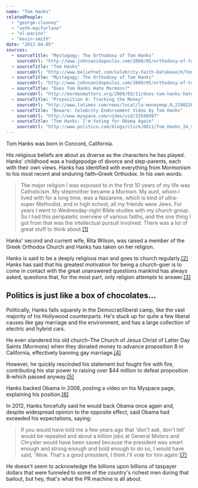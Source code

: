 ```yaml
---
name: "Tom Hanks"
relatedPeople:
  - "george-clooney"
  - "seth-macfarlane"
  - "al-pacino"
  - "kevin-smith"
date: "2012-04-05"
sources:
  - sourceTitle: "Mystagogy: The Orthodoxy of Tom Hanks"
    sourceUrl: "http://www.johnsanidopoulos.com/2009/05/orthodoxy-of-tom-hanks.html"
  - sourceTitle: "Tom Hanks"
    sourceUrl: "http://www.beliefnet.com/Celebrity-Faith-Database/H/Tom-Hanks.aspx"
  - sourceTitle: "Mystagogy: The Orthodoxy of Tom Hanks"
    sourceUrl: "http://www.johnsanidopoulos.com/2009/05/orthodoxy-of-tom-hanks.html"
  - sourceTitle: "Does Tom Hanks Hate Mormons?"
    sourceUrl: "http://mormonmatters.org/2009/03/11/does-tom-hanks-hate-mormons/"
  - sourceTitle: "Proposition 8: Tracking the Money"
    sourceUrl: "http://www.latimes.com/news/local/la-moneymap,0,2198220.htmlstory"
  - sourceTitle: "Beware: Celebrity Endorsement Video by Tom Hanks"
    sourceUrl: "http://www.myspace.com/video/vid/33546997"
  - sourceTitle: "Tom Hanks: I'm Voting for Obama Again"
    sourceUrl: "http://www.politico.com/blogs/click/0611/Tom_Hanks_Im_voting_for_Obama_again.html"
---
```


Tom Hanks was born in Concord, California.

His religious beliefs are about as diverse as the characters he has played. Hanks' childhood was a hodgepodge of divorce and step-parents, each with their own views. Hanks has identified with everything from Mormonism to his most recent and enduring faith–Greek Orthodox. In his own words:

>The major religion I was exposed to in the first 10 years of my life was Catholicism. My stepmother became a Mormon. My aunt, whom I lived with for a long time, was a Nazarene, which is kind of ultra-super Methodist, and in high school, all my friends were Jews. For years I went to Wednesday-night Bible studies with my church group. So I had this peripatetic overview of various faiths, and the one thing I got from that was the intellectual pursuit involved. There was a lot of great stuff to think about.<a class="source-citation" href="http://www.johnsanidopoulos.com/2009/05/orthodoxy-of-tom-hanks.html" title="Mystagogy: The Orthodoxy of Tom Hanks">[1]</a>

Hanks' second and current wife, Rita Wilson, was raised a member of the Greek Orthodox Church and Hanks has taken on her religion.

Hanks is said to be a deeply religious man and goes to church regularly.<a class="source-citation" href="http://www.beliefnet.com/Celebrity-Faith-Database/H/Tom-Hanks.aspx" title="Tom Hanks">[2]</a> Hanks has said that his greatest motivation for being a church-goer is to come in contact with the great unanswered questions mankind has always asked, questions that, for the most part, only religion attempts to answer.<a class="source-citation" href="http://www.johnsanidopoulos.com/2009/05/orthodoxy-of-tom-hanks.html" title="Mystagogy: The Orthodoxy of Tom Hanks">[3]</a>

## Politics is just like a box of chocolates…

Politically, Hanks falls squarely in the Democrat/liberal camp, like the vast majority of his Hollywood counterparts. He's stuck up for quite a few liberal causes like gay marriage and the environment, and has a large collection of electric and hybrid cars.

He even slandered his old church–The Church of Jesus Christ of Latter Day Saints (Mormons) when they donated money to advance proposition 8 in California, effectively banning gay marriage.<a class="source-citation" href="http://mormonmatters.org/2009/03/11/does-tom-hanks-hate-mormons/" title="Does Tom Hanks Hate Mormons?">[4]</a>

However, he quickly rescinded his statement but fought fire with fire, contributing his star power to raising over $44 million to defeat proposition 8–which passed anyway.<a class="source-citation" href="http://www.latimes.com/news/local/la-moneymap,0,2198220.htmlstory" title="Proposition 8: Tracking the Money">[5]</a>

Hanks backed Obama in 2008, posting a video on his Myspace page, explaining his position.<a class="source-citation" href="http://www.myspace.com/video/vid/33546997" title="Beware: Celebrity Endorsement Video by Tom Hanks">[6]</a>

In 2012, Hanks forcefully said he would back Obama once again and, despite widespread opinion to the opposite effect, said Obama had exceeded his expectations, saying:

>If you would have told me a few years ago that 'don't ask, don't tell' would be repealed and about a billion jobs at General Motors and Chrysler would have been saved because the president was smart enough and strong enough and bold enough to do so, I would have said, 'Wow. That's a good president, I think I'll vote for him again.'<a class="source-citation" href="http://www.politico.com/blogs/click/0611/Tom_Hanks_Im_voting_for_Obama_again.html" title="Tom Hanks: I&apos;m Voting for Obama Again">[7]</a>

He doesn't seem to acknowledge the billions upon billions of taxpayer dollars that were funneled to some of the country's richest men during that bailout, but hey, that's what the PR machine is all about.